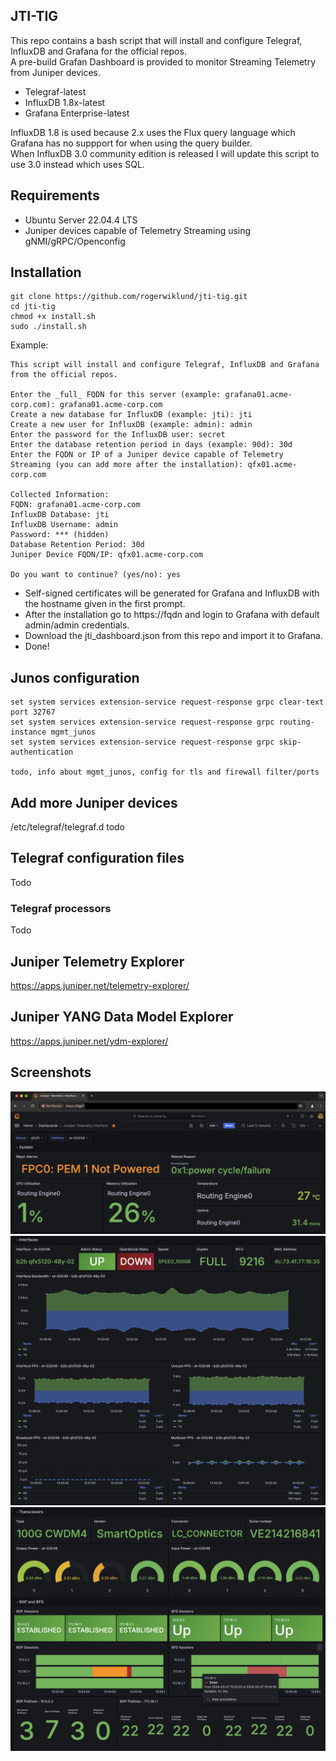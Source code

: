 ## JTI-TIG
This repo contains a bash script that will install and configure Telegraf, InfluxDB and Grafana for the official repos.  
A pre-build Grafan Dashboard is provided to monitor Streaming Telemetry from Juniper devices.

- Telegraf-latest
- InfluxDB 1.8x-latest
- Grafana Enterprise-latest

InfluxDB 1.8 is used because 2.x uses the Flux query language which Grafana has no suppport for when using the query builder.  
When InfluxDB 3.0 community edition is released I will update this script to use 3.0 instead which uses SQL.

## Requirements
- Ubuntu Server 22.04.4 LTS
- Juniper devices capable of Telemetry Streaming using gNMI/gRPC/Openconfig

## Installation
```
git clone https://github.com/rogerwiklund/jti-tig.git
cd jti-tig
chmod +x install.sh
sudo ./install.sh
```

Example:
```
This script will install and configure Telegraf, InfluxDB and Grafana from the official repos.

Enter the _full_ FQDN for this server (example: grafana01.acme-corp.com): grafana01.acme-corp.com
Create a new database for InfluxDB (example: jti): jti
Create a new user for InfluxDB (example: admin): admin
Enter the password for the InfluxDB user: secret
Enter the database retention period in days (example: 90d): 30d
Enter the FQDN or IP of a Juniper device capable of Telemetry Streaming (you can add more after the installation): qfx01.acme-corp.com

Collected Information:
FQDN: grafana01.acme-corp.com
InfluxDB Database: jti
InfluxDB Username: admin
Password: *** (hidden)
Database Retention Period: 30d
Juniper Device FQDN/IP: qfx01.acme-corp.com

Do you want to continue? (yes/no): yes
```

- Self-signed certificates will be generated for Grafana and InfluxDB with the hostname given in the first prompt.  
- After the installation go to https://fqdn and login to Grafana with default admin/admin credentials.
- Download the jti_dashboard.json from this repo and import it to Grafana.
- Done!

## Junos configuration
```
set system services extension-service request-response grpc clear-text port 32767
set system services extension-service request-response grpc routing-instance mgmt_junos
set system services extension-service request-response grpc skip-authentication

todo, info about mgmt_junos, config for tls and firewall filter/ports
```

## Add more Juniper devices
/etc/telegraf/telegraf.d
todo

## Telegraf configuration files
Todo

### Telegraf processors
Todo

## Juniper Telemetry Explorer
https://apps.juniper.net/telemetry-explorer/

## Juniper YANG Data Model Explorer
https://apps.juniper.net/ydm-explorer/

## Screenshots
![Image Alt text](/screenshots/screenshot1.png)
![Image Alt text](/screenshots/screenshot2.png)
![Image Alt text](/screenshots/screenshot3.png)
